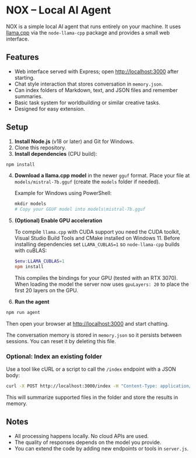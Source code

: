 # NOX – Local AI Agent

NOX is a simple local AI agent that runs entirely on your machine. It uses [llama.cpp](https://github.com/ggerganov/llama.cpp) via the `node-llama-cpp` package and provides a small web interface.

## Features

- Web interface served with Express; open [http://localhost:3000](http://localhost:3000) after starting.
- Chat style interaction that stores conversation in `memory.json`.
- Can index folders of Markdown, text, and JSON files and remember summaries.
- Basic task system for worldbuilding or similar creative tasks.
- Designed for easy extension.

## Setup

1. **Install Node.js** (v18 or later) and Git for Windows.
2. Clone this repository.
3. **Install dependencies** (CPU build):

```bash
npm install
```

4. **Download a llama.cpp model** in the newer `gguf` format. Place your file at `models/mistral-7b.gguf` (create the `models` folder if needed).

   Example for Windows using PowerShell:
   ```powershell
   mkdir models
   # Copy your GGUF model into models\mistral-7b.gguf
   ```

5. **(Optional) Enable GPU acceleration**

   To compile `llama.cpp` with CUDA support you need the CUDA toolkit, Visual Studio Build Tools and CMake installed on Windows 11. Before installing dependencies set `LLAMA_CUBLAS=1` so `node-llama-cpp` builds with cuBLAS:

   ```powershell
   $env:LLAMA_CUBLAS=1
   npm install
   ```

   This compiles the bindings for your GPU (tested with an RTX 3070). When loading the model the server now uses `gpuLayers: 20` to place the first 20 layers on the GPU.

6. **Run the agent**

```bash
npm run agent
```

Then open your browser at [http://localhost:3000](http://localhost:3000) and start chatting.

The conversation memory is stored in `memory.json` so it persists between sessions. You can reset it by deleting this file.

### Optional: Index an existing folder

Use a tool like cURL or a script to call the `/index` endpoint with a JSON body:

```bash
curl -X POST http://localhost:3000/index -H "Content-Type: application/json" -d '{"folder":"C:/Path/To/Vault"}'
```

This will summarize supported files in the folder and store the results in memory.

## Notes

- All processing happens locally. No cloud APIs are used.
- The quality of responses depends on the model you provide.
- You can extend the code by adding new endpoints or tools in `server.js`.
